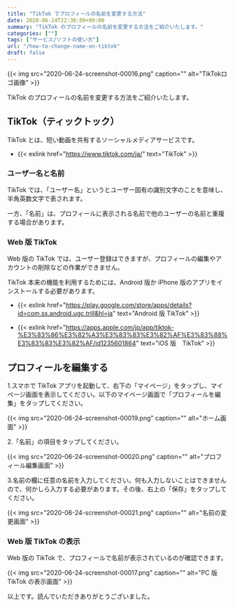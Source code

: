 ```yaml
---
title: "TikTok でプロフィールの名前を変更する方法"
date: 2020-06-24T22:38:09+09:00
summary: "TikTok のプロフィールの名前を変更する方法をご紹介いたします。"
categories: [""]
tags: ["サービス/ソフトの使い方"]
url: "/how-to-change-name-on-tiktok"
draft: false
---
```


{{< img src="2020-06-24-screenshot-00016.png" caption="" alt="TikTokロゴ画像" >}}

TikTok のプロフィールの名前を変更する方法をご紹介いたします。

## TikTok（ティックトック）

TikTok とは、短い動画を共有するソーシャルメディアサービスです。

- {{< exlink href="https://www.tiktok.com/ja/" text="TikTok" >}}

### ユーザー名と名前

TikTok では、「ユーザー名」というとユーザー固有の識別文字のことを意味し、半角英数文字で表されます。

一方、「名前」は、プロフィールに表示される名前で他のユーザーの名前と重複する場合があります。

### Web 版 TikTok

Web 版の TikTok では、ユーザー登録はできますが、プロフィールの編集やアカウントの削除などの作業ができません。

TikTok 本来の機能を利用するためには、Android 版か iPhone 版のアプリをインストールする必要があります。

- {{< exlink href="https://play.google.com/store/apps/details?id=com.ss.android.ugc.trill&hl=ja" text="Android 版 TikTok" >}}

- {{< exlink href="https://apps.apple.com/jp/app/tiktok-%E3%83%86%E3%82%A3%E3%83%83%E3%82%AF%E3%83%88%E3%83%83%E3%82%AF/id1235601864" text="iOS 版　TikTok" >}}

## プロフィールを編集する

1.スマホで TikTok アプリを起動して、右下の「マイページ」をタップし、マイページ画面を表示してください。以下のマイページ画面で「プロフィールを編集」をタップしてください。

{{< img src="2020-06-24-screenshot-00019.png" caption="" alt="ホーム画面" >}}

2.「名前」の項目をタップしてください。

{{< img src="2020-06-24-screenshot-00020.png" caption="" alt="プロフィール編集画面" >}}

3.名前の欄に任意の名前を入力してください。何も入力しないことはできませんので、何かしら入力する必要があります。その後、右上の「保存」をタップしてください。

{{< img src="2020-06-24-screenshot-00021.png" caption="" alt="名前の変更画面" >}}

### Web 版 TikTok の表示

Web 版の TikTok で、プロフィールで名前が表示されているのが確認できます。

{{< img src="2020-06-24-screenshot-00017.png" caption="" alt="PC 版 TikTok の表示画面" >}}

以上です。読んでいただきありがとうございました。
